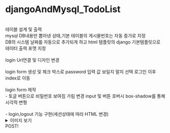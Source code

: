 # djangoAndMysql_TodoList
<br>
테이블 설계 및 출력<br>
mysql DB내용만 뽑아낸 상태,기본 테이블의 게시물번호는 자동 증가로 지정
<br>DB의 시스템 날짜를 자동으로 추가되게 하고 html 템플릿의 django 기본템플릿으로 테이터 출력 포맷 지정

<br>
<br>login Url연결 및 디자인 변경

<br>
 <br>login form 생성 및 체크 박스로 password 입력 값 보일지 말지 선택
로그인 이후 index로 이동<br><br
<br>
login form 제작<br>
 - 토글 버튼으로 비밀번호 보여짐 가림 변경 input 및 버튼 호버시 box-shadow를 통해 시각적 변형<br>

<br>
 - login,logout 기능 구현(세션상태에 따라 HTML 변경)
<details>
	<summary>이미지 보기</summary>
  	<div markdown="1">
      <img width="458" alt="스크린샷 2023-11-12 14 05 56" src="https://github.com/wngh1212/djangoAndMysql_blog/assets/88926634/17186ee1-e77b-4454-aaab-00b028037f8e">
<br> -> 디자인 변경 <br>
<img width="458" alt="스크린샷 2023-11-13 11 18 00" src="https://github.com/wngh1212/djangoAndMysql_blog/assets/88926634/79314096-91e8-4ef8-bbe1-74590e2d1ece">
<br>
<img width="438" alt="스크린샷 2023-11-12 15 48 55" src="https://github.com/wngh1212/djangoAndMysql_blog/assets/88926634/dfb66436-1b3b-48a5-9e1b-412ab7d4ef10"><br>
<img width="205" alt="스크린샷 2023-11-14 22 07 08" src="https://github.com/wngh1212/djangoAndMysql_blog/assets/88926634/e9cef83c-78b5-464a-9e48-51fdb8577f3d">
<img width="297" alt="스크린샷 2023-11-14 22 07 00" src="https://github.com/wngh1212/djangoAndMysql_blog/assets/88926634/c5bf1f9a-d9a1-44df-8d1a-8afcf3d1597a"><br>
		<img width="1710" alt="스크린샷 2023-11-29 10 31 56" src="https://github.com/wngh1212/djangoAndMysql_TodoList/assets/88926634/f45a64e2-81d8-4eab-b9a9-9ebfb7e3fe24">
  	</div>
</details>
POST!

